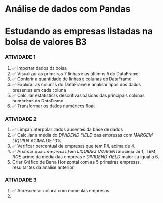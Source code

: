 # Análise de dados com Pandas
# Estudando as empresas listadas na bolsa de valores B3



### ATIVIDADE 1

1. :white_check_mark: Importar dados da bolsa
2. :white_check_mark: Visualizar as primeiras 7 linhas e as últimns 5 do DataFrame.
3. :white_check_mark: Conferir a quantidade de linhas e colunas do DataFrame
4. :white_check_mark: Explorar as colunas do DataFrame e analisar tipos dos dados presentes em cada coluna
5. :white_check_mark: Calcular estatísticas descritivas básicas das principais colunas numéricas do DataFrame
6. :white_check_mark: Transformar os dados numéricos float


### ATIVIDADE 2

1. :white_check_mark: Limpar/interpolar dados ausentes da base de dados
2. :white_check_mark: Calcular a média do *DIVIDEND YIELD* das empresas com *MARGEM LÍQUIDA* ACIMA DE 10%
3. :white_check_mark: Verificar percentual de empresas que tem P/L acima de 4.
4. :white_check_mark: Analisar quais empresas tem *LIQUIDEZ CORRENTE* acima de 1, TEM *ROE* acime da média das empreas e *DIVIDEND YIELD* maior ou igual a 6.
5. Criar Gráfico de Barra Horizontal com as 5 primeiras empresas, resultantes da análise anterior


### ATIVIDADE 3

1. :white_check_mark: Acrescentar coluna com nome das empresas 
2. 
